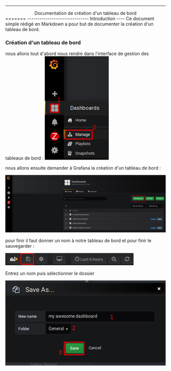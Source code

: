 --------------------------------------------------
<center>Documentation de création d'un tableau de bord</center>
=======
------------------------------
Introduction
----
Ce document simple rédigé en Markdown a pour but de documenter la création d'un tableau de bord.

### Création d'un tableau de bord

nous allons tout d'abord nous rendre dans l'interface de gestion des tableaux de bord :
<img alt="étape 1 création d'un tableau de bord" src="/image/creation_dashboard_1.png" />

nous allons ensuite demander à Grafana la création d'un tableau de bord :

<img alt="étape 2 création d'un tableau de bord" src="/image/creation_dashboard_2.png" />

pour finir il faut donner un nom à notre tableau de bord et pour finir le sauvegarder :

<img alt="étape 3 création d'un tableau de bord" src="/image/creation_dashboard_3.png" />

Entrez un nom puis sélectionner le dossier

<img alt="étape 4 création d'un tableau de bord" src="/image/creation_dashboard_4.png" />
